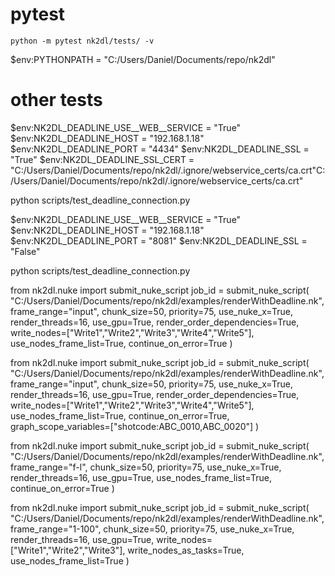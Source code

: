 # pytest
    python -m pytest nk2dl/tests/ -v


$env:PYTHONPATH = "C:/Users/Daniel/Documents/repo/nk2dl"

# other tests

$env:NK2DL_DEADLINE_USE__WEB__SERVICE = "True"
$env:NK2DL_DEADLINE_HOST = "192.168.1.18"
$env:NK2DL_DEADLINE_PORT = "4434"
$env:NK2DL_DEADLINE_SSL = "True"
$env:NK2DL_DEADLINE_SSL_CERT = "C:/Users/Daniel/Documents/repo/nk2dl/.ignore/webservice_certs/ca.crt"C:/Users/Daniel/Documents/repo/nk2dl/.ignore/webservice_certs/ca.crt"

python scripts/test_deadline_connection.py



$env:NK2DL_DEADLINE_USE__WEB__SERVICE = "True"
$env:NK2DL_DEADLINE_HOST = "192.168.1.18"
$env:NK2DL_DEADLINE_PORT = "8081"
$env:NK2DL_DEADLINE_SSL = "False"

python scripts/test_deadline_connection.py


from nk2dl.nuke import submit_nuke_script
job_id = submit_nuke_script(
    "C:/Users/Daniel/Documents/repo/nk2dl/examples/renderWithDeadline.nk",
    frame_range="input",
    chunk_size=50,
    priority=75,
    use_nuke_x=True,
    render_threads=16,
    use_gpu=True,
    render_order_dependencies=True,
    write_nodes=["Write1","Write2","Write3","Write4","Write5"],
    use_nodes_frame_list=True,
    continue_on_error=True
)

from nk2dl.nuke import submit_nuke_script
job_id = submit_nuke_script(
    "C:/Users/Daniel/Documents/repo/nk2dl/examples/renderWithDeadline.nk",
    frame_range="input",
    chunk_size=50,
    priority=75,
    use_nuke_x=True,
    render_threads=16,
    use_gpu=True,
    render_order_dependencies=True,
    write_nodes=["Write1","Write2","Write3","Write4","Write5"],
    use_nodes_frame_list=True,
    continue_on_error=True,
    graph_scope_variables=["shotcode:ABC_0010,ABC_0020"]
)

from nk2dl.nuke import submit_nuke_script
job_id = submit_nuke_script(
    "C:/Users/Daniel/Documents/repo/nk2dl/examples/renderWithDeadline.nk",
    frame_range="f-l",
    chunk_size=50,
    priority=75,
    use_nuke_x=True,
    render_threads=16,
    use_gpu=True,
    use_nodes_frame_list=True,
    continue_on_error=True
)


from nk2dl.nuke import submit_nuke_script
job_id = submit_nuke_script(
    "C:/Users/Daniel/Documents/repo/nk2dl/examples/renderWithDeadline.nk",
    frame_range="1-100",
    chunk_size=50,
    priority=75,
    use_nuke_x=True,
    render_threads=16,
    use_gpu=True,
    write_nodes=["Write1","Write2","Write3"],
    write_nodes_as_tasks=True,
    use_nodes_frame_list=True
)